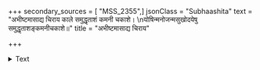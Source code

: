 +++
secondary_sources = [ "MSS_2355",]
jsonClass = "Subhaashita"
text = "अभीष्टमासाद्य चिराय काले समुद्धृताशं कमनी चकाशे।  \nयोषिन्मनोजन्मसुखोदयेषु समुद्धृताशङ्कमनीचकाशे॥"
title = "अभीष्टमासाद्य चिराय"

+++

<details><summary>Text</summary>

अभीष्टमासाद्य चिराय काले समुद्धृताशं कमनी चकाशे।  
योषिन्मनोजन्मसुखोदयेषु समुद्धृताशङ्कमनीचकाशे॥
</details>
